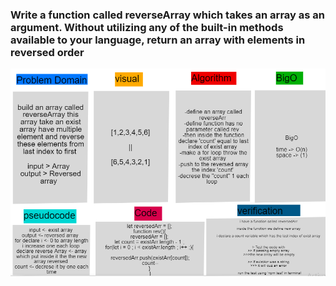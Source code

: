 ### Write a function called reverseArray which takes an array as an argument. Without utilizing any of the built-in methods available to your language, return an array with elements in reversed order


![reversed array](./JavaScript/array-reverse/myAlgorithm.PNG)